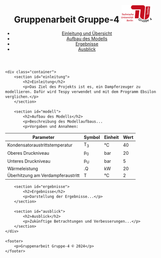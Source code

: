<html lang="de">
<head>
    <meta charset="UTF-8">
    <meta name="viewport" content="width=device-width, initial-scale=1.0">
    <title>Gruppenarbeit Gruppe-4</title>
    <link rel="stylesheet" href="styles.css">
</head>
<body>
    <header>
        <div class="container">
            <h1>Gruppenarbeit Gruppe-4 <img src="images/Logo.svg" width="100" ></h1>
            <nav>
                <ul>
                    <li><a href="#einleitung">Einleitung und Übersicht</a></li>
                    <li><a href="#modell">Aufbau des Modells</a></li>
                    <li><a href="#ergebnisse">Ergebnisse</a></li>
                    <li><a href="#ausblick">Ausblick</a></li>
                </ul>
            </nav>
        </div>
    </header>

    <div class="container">
        <section id="einleitung">
            <h2>Einleitung</h2>
            <p>Das Ziel des Projekts ist es, ein Dampferzeuger zu modellieren. Dafür wird Tespy verwendet und mit dem Programm Ebsilon verglichen.</p>
        </section>

        <section id="modell">
            <h2>Aufbau des Modells</h2>
            <p>Beschreibung des Modellaufbaus...
            <p>Vorgaben und Annahmen:
<table class="datentabelle">
    <thead>
        <tr>
            <th>Parameter</th>
            <th>Symbol</th>
            <th>Einheit</th>
            <th>Wert</th>
        </tr>
    </thead>
    <tbody>
        <tr>
            <td>Kondensatoraustrittstemperatur</td>
            <td>T<sub>3</sub></td>
            <td>°C</td>
            <td>40</td>
        </tr>
        <tr>
            <td>Oberes Druckniveau</td>
            <td>p<sub>0</sub></td>
            <td>bar</td>
            <td>20</td>
        </tr>
        <tr>
            <td>Unteres Druckniveau</td>
            <td>p<sub>U</sub></td>
            <td>bar</td>
            <td>5</td>
        </tr>
        <tr>
            <td>Wärmeleistung</td>
            <td>&#46;Q</td>
            <td>kW</td>
            <td>20</td>
        </tr>
        <tr>
            <td>Überhitzung am Verdampferaustritt</td>
            <td>T</td>
            <td>°C</td>
            <td>2</td>
        </tr>
    </tbody>
</table>


</p>
        </section>

        <section id="ergebnisse">
            <h2>Ergebnisse</h2>
            <p>Darstellung der Ergebnisse...</p>
        </section>

        <section id="ausblick">
            <h2>Ausblick</h2>
            <p>Zukünftige Betrachtungen und Verbesserungen...</p>
        </section>
    </div>

    <footer>
        <p>Gruppenarbeit Gruppe-4 © 2024</p>
    </footer>
</body>
</html>
